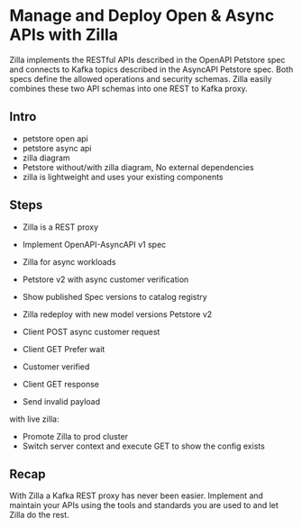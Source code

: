 # Manage and Deploy Open & Async APIs with Zilla

Zilla implements the RESTful APIs described in the OpenAPI Petstore spec and connects to Kafka topics described in the AsyncAPI Petstore spec. Both specs define the allowed operations and security schemas. Zilla easily combines these two API schemas into one REST to Kafka proxy.

## Intro

- petstore open api
- petstore async api
- zilla diagram
- Petstore without/with zilla diagram, No external dependencies
- zilla is lightweight and uses your existing components

## Steps

- Zilla is a REST proxy
- Implement OpenAPI-AsyncAPI v1 spec
- Zilla for async workloads
- Petstore v2 with async customer verification
- Show published Spec versions to catalog registry
- Zilla redeploy with new model versions Petstore v2
- Client POST async customer request
- Client GET Prefer wait
- Customer verified
- Client GET response

- Send invalid payload

  
with live zilla:

- Promote Zilla to prod cluster
- Switch server context and execute GET to show the config exists

## Recap

With Zilla a Kafka REST proxy has never been easier. Implement and maintain your APIs using the tools and standards you are used to and let Zilla do the rest.
